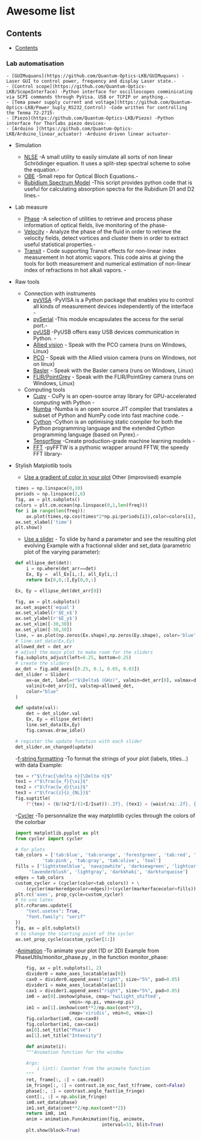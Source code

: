 # Awesome list
## Contents

- [Contents](#contents)
### Lab automatisation
	- [GUIMuquans](https://github.com/Quantum-Optics-LKB/GUIMuquans) -Laser GUI to control power, frequency and display Laser state.-
	- [Control scope](https://github.com/Quantum-Optics-LKB/ScopeInterface) -Python interface for oscilloscopes comminicating via SCPI commands through PyVisa. USB or TCPIP or anything.-
	- [Tema power supply current and voltage](https://github.com/Quantum-Optics-LKB/Power_Suply_RS232_Control) -Code written for controlling the Tenma 72-2715-
	- [Piezo](https://github.com/Quantum-Optics-LKB/Piezo) -Python interface for Thorlabs piezo devices-
	- [Arduino ](https://github.com/Quantum-Optics-LKB/Arduino_linear_actuator) -Arduino driven linear actuator-
- Simulation
	- [NLSE](https://github.com/Quantum-Optics-LKB/NLSE) -A small utility to easily simulate all sorts of non linear Schrödinger equation. It uses a split-step spectral scheme to solve the equation.-
	- [OBE](https://github.com/Quantum-Optics-LKB/OBE) -Small repo for Optical Bloch Equations.-
	- [Rubidium Spectrum Model](https://github.com/DawesLab/rubidium) -This script provides python code that is useful for calculating absorption spectra for the Rubidium D1 and D2 lines.-
- Lab measure
	- [Phase](https://github.com/Quantum-Optics-LKB/PhaseUtils) -A selection of utilities to retrieve and process phase information of optical fields, live monitoring of the phase-
    - [Velocity](https://github.com/Quantum-Optics-LKB/Turbulence) - Analyze the phase of the fluid in order to retrieve the velocity fields, detect vortices and cluster them in order to extract useful statistical properties.-
    - [Transit](https://github.com/Quantum-Optics-LKB/Transit) - Code supporting Transit effects for non-linear index measurement in hot atomic vapors. This code aims at giving the tools for both measurement and numerical estimation of non-linear index of refractions in hot alkali vapors. -
- Raw tools
    - Connection with instruments
        - [pyVISA](https://pyvisa.readthedocs.io/en/latest/) -PyVISA is a Python package that enables you to control all kinds of measurement devices independently of the interface -
        - [pySerial](https://pypi.org/project/pyserial/) -This module encapsulates the access for the serial port.-
        - [pyUSB](https://pypi.org/project/pyusb/) -PyUSB offers easy USB devices communication in Python. -    
        - [Allied vision](https://www.alliedvision.com/en/products/vimba-sdk/) - Speak with the PCO camera (runs on Windows, Linux)
        - [PCO](https://www.pco-tech.com/software/camera-control-software/pcocamware/) - Speak with the Allied vision camera (runs on Windows, not on linux)
        - [Basler](https://github.com/basler/pypylon) - Speak with the Basler camera (runs on Windows, Linux)
        - [FLIR/PointGrey](https://www.flir.fr/products/flycapture-sdk/) - Speak with the FLIR/PointGrey camera (runs on Windows, Linux)
    - Computing tools
        - [Cupy](https://cupy.dev/) -  CuPy is an open-source array library for GPU-accelerated computing with Python -
        - [Numba](https://numba.pydata.org/) -Numba is an open source JIT compiler that translates a subset of Python and NumPy code into fast machine code. -
        - [Cython](https://cython.org/) -Cython is an optimising static compiler for both the Python programming language and the extended Cython programming language (based on Pyrex).-
        - [Tensorflow](https://www.tensorflow.org//) -Create production-grade machine learning models -
        - [FFT](https://pyfftw.readthedocs.io/en/latest//) -pyFFTW is a pythonic wrapper around FFTW, the speedy FFT library-
        
- Stylish Matplotlib tools
	- [Use a gradient of color in your plot](https://stackoverflow.com/questions/38208700/matplotlib-plot-lines-with-colors-through-colormap)
	 Other (improvised) example
	```python
	times = np.linspace(0,10)
	periods = np.linspace(2,6)
	fig, ax = plt.subplots()
	colors = plt.cm.ocean(np.linspace(0,1,len(freq)))
	for i in range(len(freq)):
		ax.plot(times,np.cos(times*2*np.pi/periods[i]),color=colors[i],label=f'T={periods[i]}')
	ax.set_xlabel('time')
	plt.show()
	```
	
	- [Use a slider](https://matplotlib.org/stable/gallery/widgets/slider_demo.html) - To slide by hand a parameter and see the resulting plot evolving
	Example with a fractionnal slider and set_data (parametric plot of the varying parameter):
	```python
	def ellipse_det(det):
    	i = np.where(det_arr==det)
    	Ex, Ey =  all_Ex[i,:], all_Ey[i,:]
    	return Ex[0,0,:],Ey[0,0,:]

	Ex, Ey = ellipse_det(det_arr[0])

	fig, ax = plt.subplots()
	ax.set_aspect('equal')
	ax.set_xlabel(r'$E_x$')
	ax.set_ylabel(r'$E_y$')
	ax.set_xlim([-30,30])
	ax.set_ylim([-30,30])
	line, = ax.plot(np.zeros(Ex.shape),np.zeros(Ey.shape), color='blue')
	# line.set_data(Ex,Ey)
	allowed_det = det_arr
	# adjust the main plot to make room for the sliders
	fig.subplots_adjust(left=0.25, bottom=0.25)
	# create the sliders
	ax_det = fig.add_axes([0.25, 0.1, 0.65, 0.03])
	det_slider = Slider(
	    ax=ax_det, label=r"$\Delta$ (GHz)", valmin=det_arr[0], valmax=det_arr[-1],
	    valinit=det_arr[0], valstep=allowed_det,
	    color="blue"
	)

	def update(val):
	    det = det_slider.val
	    Ex, Ey = ellipse_det(det)
	    line.set_data(Ex,Ey)
	    fig.canvas.draw_idle()

	# register the update function with each slider
	det_slider.on_changed(update)
	```
	
	-[f-string formatting](https://realpython.com/python-f-strings/) -To format the strings of your plot (labels, titles...) with data
	Example:
	```python
	tex = r"$\frac{\delta n}{\Delta n}$"
	tex1 = r"$\frac{w_f}{\xi}$"
	tex2 = r"$\frac{w_d}{\xi}$"
	tex3 = r"$\frac{z}{z_{NL}}$"
	fig.suptitle(
	    f"{tex} = {U/(n2*I/(1+I/Isat)):.2f}, {tex1} = {waist/xi:.2f}, {tex2} = {waist_d/xi:.2f}, {tex3} = {L/z_nl:.1f}")
	```
	
	-[Cycler](https://matplotlib.org/cycler/) -To personnalize the way matplotlib cycles through the colors of the colorbar
	```python
	import matplotlib.pyplot as plt
	from cycler import cycler

	# for plots
	tab_colors = ['tab:blue', 'tab:orange', 'forestgreen', 'tab:red', 'tab:purple', 'tab:brown',
		      'tab:pink', 'tab:gray', 'tab:olive', 'teal']
	fills = ['lightsteelblue', 'navajowhite', 'darkseagreen', 'lightcoral', 'violet', 'indianred',
		 'lavenderblush', 'lightgray', 'darkkhaki', 'darkturquoise']
	edges = tab_colors
	custom_cycler = (cycler(color=tab_colors)) + \
	    (cycler(markeredgecolor=edges))+(cycler(markerfacecolor=fills))
	plt.rc('axes', prop_cycle=custom_cycler)
	# to use latex
	plt.rcParams.update({
	    "text.usetex": True,
	    "font.family": "serif"
	})
	fig, ax = plt.subplots()
	# to change the starting point of the cycler
	ax.set_prop_cycle(cucstom_cycler[1:])
	```
	
	-[Animation](https://matplotlib.org/stable/api/animation_api.html) -To animate your plot (1D or 2D)
	Example from PhaseUtils/monitor_phase.py , in the function monitor_phase:
	```python
	    fig, ax = plt.subplots(1, 2)
	    divider0 = make_axes_locatable(ax[0])
	    cax0 = divider0.append_axes("right", size="5%", pad=0.05)
	    divider1 = make_axes_locatable(ax[1])
	    cax1 = divider1.append_axes("right", size="5%", pad=0.05)
	    im0 = ax[0].imshow(phase, cmap='twilight_shifted',
		                vmin=-np.pi, vmax=np.pi)
	    im1 = ax[1].imshow(cont**2/np.max(cont**2),
		                cmap='viridis', vmin=0, vmax=1)
	    fig.colorbar(im0, cax=cax0)
	    fig.colorbar(im1, cax=cax1)
	    ax[0].set_title("Phase")
	    ax[1].set_title("Intensity")

	    def animate(i):
		"""Animation function for the window

		Args:
		    i (int): Counter from the animate function
		"""
		ret, frame[:, :] = cam.read()
		im_fringe[:, :] = contrast.im_osc_fast_t(frame, cont=False)
		phase[:, :] = contrast.angle_fast(im_fringe)
		cont[:, :] = np.abs(im_fringe)
		im0.set_data(phase)
		im1.set_data(cont**2/np.max(cont**2))
		return im0, im1
	    anim = animation.FuncAnimation(fig, animate,
		                            interval=33, blit=True)
	    plt.show(block=True)
	```


